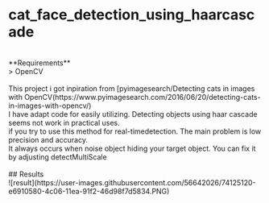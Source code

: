 # cat_face_detection_using_haarcascade
<br />
**Requirements** 
<br />
> OpenCV 
<br /><br />
This project i got inpiration from  
[pyimagesearch/Detecting cats in images with OpenCV(https://www.pyimagesearch.com/2016/06/20/detecting-cats-in-images-with-opencv/) 
<br /> I have adapt code for easily utilizing. Detecting objects using haar cascade seems not work in practical uses. <br />
if you try to use this method for real-timedetection. The main problem is low precision and accuracy. <br />
It always occurs when noise object hiding your target object. You can fix it by adjusting detectMultiScale  <br /> <br />
## Results
 <br /> ![result](https://user-images.githubusercontent.com/56642026/74125120-e6910580-4c06-11ea-91f2-46d98f7d5834.PNG)
